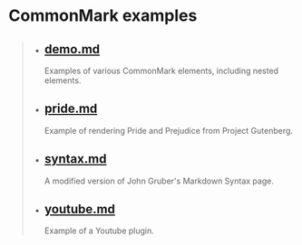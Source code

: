 # CommonMark examples

> + ## [demo.md](commonmark://demo)
>     Examples of various CommonMark elements, including nested elements.
> + ## [pride.md](commonmark://pride)
>     Example of rendering Pride and Prejudice from Project Gutenberg.
> + ## [syntax.md](commonmark://syntax)
>     A modified version of John Gruber's Markdown Syntax page.
> + ## [youtube.md](commonmark://youtube)
>     Example of a Youtube plugin.
